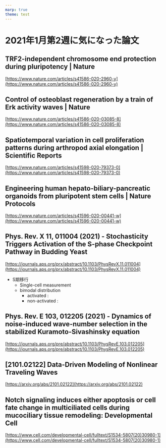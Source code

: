 ```yaml
---
marp: true
theme: test
---
```

<!--
headingDivider: 2
backgroundColor: white
header: 
footer: 
paginate: true
color:
class:
-->

# 2021年1月第2週に気になった論文

## TRF2-independent chromosome end protection during pluripotency | Nature
[https://www.nature.com/articles/s41586-020-2960-y](https://www.nature.com/articles/s41586-020-2960-y)

## Control of osteoblast regeneration by a train of Erk activity waves | Nature
[https://www.nature.com/articles/s41586-020-03085-8](https://www.nature.com/articles/s41586-020-03085-8)

## Spatiotemporal variation in cell proliferation patterns during arthropod axial elongation | Scientific Reports
[https://www.nature.com/articles/s41598-020-79373-0](https://www.nature.com/articles/s41598-020-79373-0)

## Engineering human hepato-biliary-pancreatic organoids from pluripotent stem cells | Nature Protocols
[https://www.nature.com/articles/s41596-020-00441-w](https://www.nature.com/articles/s41596-020-00441-w)

## Phys. Rev. X 11, 011004 (2021) - Stochasticity Triggers Activation of the S-phase Checkpoint Pathway in Budding Yeast
[https://journals.aps.org/prx/abstract/10.1103/PhysRevX.11.011004](https://journals.aps.org/prx/abstract/10.1103/PhysRevX.11.011004)

- S期移行
    - Single-cell measurement
    - bimodal distribution
        - activated :
        - non-activated :

## Phys. Rev. E 103, 012205 (2021) - Dynamics of noise-induced wave-number selection in the stabilized Kuramoto-Sivashinsky equation
[https://journals.aps.org/pre/abstract/10.1103/PhysRevE.103.012205](https://journals.aps.org/pre/abstract/10.1103/PhysRevE.103.012205)

## [2101.02122] Data-Driven Modeling of Nonlinear Traveling Waves
[https://arxiv.org/abs/2101.02122](https://arxiv.org/abs/2101.02122)

## Notch signaling induces either apoptosis or cell fate change in multiciliated cells during mucociliary tissue remodeling: Developmental Cell
[https://www.cell.com/developmental-cell/fulltext/S1534-5807(20)30980-1](https://www.cell.com/developmental-cell/fulltext/S1534-5807(20)30980-1)